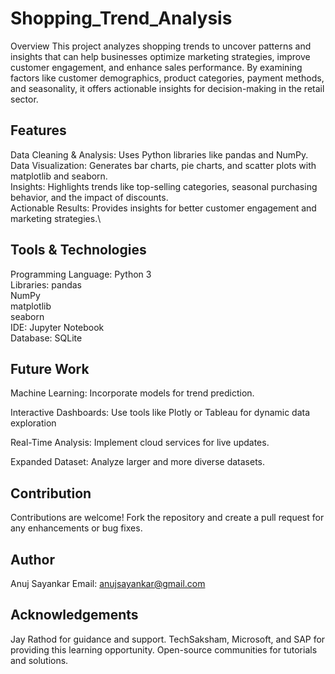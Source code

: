 # Shopping_Trend_Analysis
Overview
This project analyzes shopping trends to uncover patterns and insights that can help businesses optimize marketing strategies, improve customer engagement, and enhance sales performance. By examining factors like customer demographics, product categories, payment methods, and seasonality, it offers actionable insights for decision-making in the retail sector.

## Features
Data Cleaning & Analysis: Uses Python libraries like pandas and NumPy.\
Data Visualization: Generates bar charts, pie charts, and scatter plots with matplotlib and seaborn.\
Insights: Highlights trends like top-selling categories, seasonal purchasing behavior, and the impact of discounts.\
Actionable Results: Provides insights for better customer engagement and marketing strategies.\
## Tools & Technologies
Programming Language: Python 3\
Libraries:
pandas\
NumPy\
matplotlib\
seaborn\
IDE: Jupyter Notebook\
Database: SQLite


## Future Work
Machine Learning: Incorporate models for trend prediction.

Interactive Dashboards: Use tools like Plotly or Tableau for dynamic data exploration

Real-Time Analysis: Implement cloud services for live updates.


Expanded Dataset: Analyze larger and more diverse datasets.
## Contribution
Contributions are welcome! Fork the repository and create a pull request for any enhancements or bug fixes.

## Author
Anuj Sayankar
Email: anujsayankar@gmail.com

## Acknowledgements
Jay Rathod for guidance and support.
TechSaksham, Microsoft, and SAP for providing this learning opportunity.
Open-source communities for tutorials and solutions.
